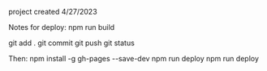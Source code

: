 project created 4/27/2023




Notes for deploy: 
npm run build

git add .
git commit
git push 
git status



Then:
npm install -g gh-pages --save-dev
npm run deploy
npm run deploy